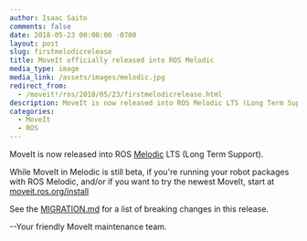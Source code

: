 ```yaml
---
author: Isaac Saito
comments: false
date: 2018-05-23 00:00:00 -0700
layout: post
slug: firstmelodicrelease
title: MoveIt officially released into ROS Melodic
media_type: image
media_link: /assets/images/melodic.jpg
redirect_from:
  - /moveit!/ros/2018/05/23/firstmelodicrelease.html
description: MoveIt is now released into ROS Melodic LTS (Long Term Support)!
categories:
  - MoveIt
  - ROS
---
```


MoveIt is now released into ROS <a href="http://wiki.ros.org/melodic" target="_blank">Melodic</a> LTS (Long Term Support).

While MoveIt in Melodic is still beta, if you're running your robot packages with ROS Melodic, and/or if you want to try the newest MoveIt, start at <a href="http://moveit.ros.org/install/" target="_blank">moveit.ros.org/install</a>

See the <a href="https://github.com/ros-planning/moveit/blob/melodic-devel/MIGRATION.md" target="_blank">MIGRATION.md</a> for a list of breaking changes in this release.

--Your friendly MoveIt maintenance team.
